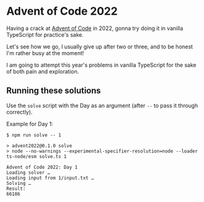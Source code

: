 # Advent of Code 2022

Having a crack at [Advent of Code](https://adventofcode.com/) in 2022, gonna try doing it in vanilla TypeScript for practice's sake.

Let's see how we go, I usually give up after two or three, and to be honest I'm rather busy at the moment!

I am going to attempt this year's problems in vanilla TypeScript for the sake of both pain and exploration.


## Running these solutions

Use the `solve` script with the Day as an argument (after `--` to pass it through correctly).

Example for Day 1:

```
$ npm run solve -- 1

> advent2022@0.1.0 solve
> node --no-warnings --experimental-specifier-resolution=node --loader ts-node/esm solve.ts 1

Advent of Code 2022: Day 1
Loading solver …
Loading input from 1/input.txt …
Solving …
Result:
66186
```


